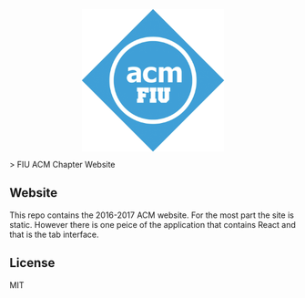 <p align="center">
  <img align="center" src="assets/img/logo.png" height="250"/>
</p>
> FIU ACM Chapter Website

## Website

This repo contains the 2016-2017 ACM website. For the most part the site is static.
However there is one peice of the application that contains React and that is the
tab interface.

## License
MIT

